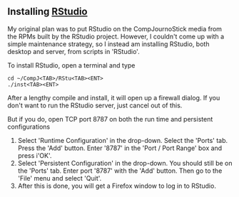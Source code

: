 ## Installing [RStudio](http://www.rstudio.com/)
My original plan was to put RStudio on the CompJournoStick media from the RPMs built by the RStudio project. However, I couldn't come up with a simple maintenance strategy, so I instead am installing RStudio, both desktop and server, from scripts in 'RStudio'.

To install RStudio, open a terminal and type
```
cd ~/CompJ<TAB>/RStu<TAB><ENT>
./inst<TAB><ENT>
```
After a lengthy compile and install, it will open up a firewall dialog. If you don't want to run the RStudio server, just cancel out of this.

But if you do, open TCP port 8787 on both the run time and persistent configurations
1. Select 'Runtime Configuration' in the drop-down. Select the 'Ports' tab. Press the 'Add' button. Enter '8787' in the 'Port / Port Range' box and press i'OK'.
1. Select 'Persistent Configuration' in the drop-down. You should still be on the 'Ports' tab. Enter port '8787' with the 'Add' button. Then go to the 'File' menu and select 'Quit'.
1. After this is done, you will get a Firefox window to log in to RStudio.
